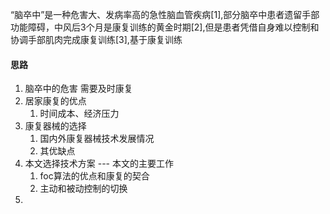 “脑卒中”是一种危害大、发病率高的急性脑血管疾病[1],部分脑卒中患者遗留手部功能障碍，中风后3个月是康复训练的黄金时期[2],但是患者凭借自身难以控制和协调手部肌肉完成康复训练[3],基于康复训练



#### 思路
1. 脑卒中的危害   需要及时康复
2. 居家康复的优点
	1. 时间成本、经济压力
3. 康复器械的选择
	1. 国内外康复器械技术发展情况
	2. 其优缺点
4. 本文选择技术方案  --- 本文的主要工作
	1. foc算法的优点和康复的契合
	2. 主动和被动控制的切换
5. 